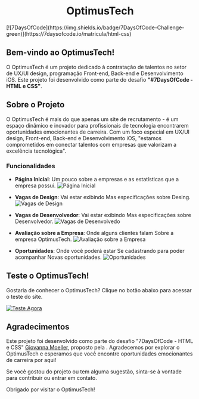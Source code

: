 <h1 align="center"> OptimusTech </h1>
[![7DaysOfCode](https://img.shields.io/badge/7DaysOfCode-Challenge-green)](https://7daysofcode.io/matricula/html-css)

## Bem-vindo ao OptimusTech!

O OptimusTech é um projeto dedicado à contratação de talentos no setor de UX/UI design, programação Front-end, Back-end e Desenvolvimento iOS. Este projeto foi desenvolvido como parte do desafio **"#7DaysOfCode - HTML e CSS"**.

## Sobre o Projeto

O OptimusTech é mais do que apenas um site de recrutamento - é um espaço dinâmico e inovador para profissionais de tecnologia encontrarem oportunidades emocionantes de carreira. Com um foco especial em UX/UI design, Front-end, Back-end e Desenvolvimento iOS, "estamos comprometidos em conectar talentos com empresas que valorizam a excelência tecnológica".

### Funcionalidades

- **Página Inicial**: Um pouco sobre a empresas e as estatísticas que a empresa possui.
![Página Inicial](https://github.com/RIZONCIO/OptimusTech/assets/61835786/33ee8597-692e-44d3-840c-4a9c2e4f1dc5)

- **Vagas de Design**: Vai estar exibindo Mas especificações sobre Desing.
![Vagas de Design](https://github.com/RIZONCIO/OptimusTech/assets/61835786/a736f617-21b0-4498-a716-c61ed2fc4890)

- **Vagas de Desenvolvedor**: Vai estar exibindo Mas especificações sobre Desenvolvedor.
![Vagas de Desenvolvedo](https://github.com/RIZONCIO/OptimusTech/assets/61835786/a7297c52-9848-4acf-ab31-77d3239d631d)

- **Avaliação sobre a Empresa**: Onde alguns clientes falam Sobre a empresa OptimusTech.
![Avaliação sobre a Empresa](https://github.com/RIZONCIO/OptimusTech/assets/61835786/e0ef21bb-49bb-4e6e-9489-19d9a3a9407e)

- **Oportunidades**: Onde você poderá estar Se cadastrando para poder acompanhar Novas oportunidades.
![Oportunidades](https://github.com/RIZONCIO/OptimusTech/assets/61835786/f3873b9c-e763-4b19-bf79-110ec89bbb8f)

## Teste o OptimusTech!

Gostaria de conhecer o OptimusTech? Clique no botão abaixo para acessar o teste do site.

[![Teste Agora](https://github.com/RIZONCIO/AluraBoock/assets/61835786/591c23f3-b634-4a42-8dd2-d3d936ae8a78)](https://optimus-tech-rouge.vercel.app/)

## Agradecimentos

Este projeto foi desenvolvido como parte do desafio "7DaysOfCode - HTML e CSS" [Giovanna Moeller](https://github.com/MonicaHillman), proposto pela . Agradecemos por explorar o OptimusTech e esperamos que você encontre oportunidades emocionantes de carreira por aqui!

Se você gostou do projeto ou tem alguma sugestão, sinta-se à vontade para contribuir ou entrar em contato.

Obrigado por visitar o OptimusTech!
